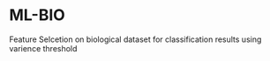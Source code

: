 # ML-BIO
Feature Selcetion on biological dataset for classification results using varience threshold
